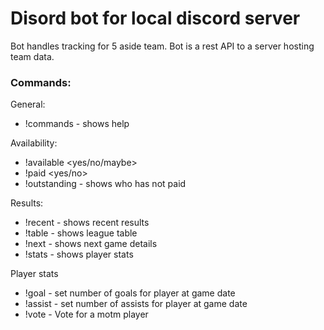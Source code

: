 # Disord bot for local discord server

Bot handles tracking for 5 aside team.
Bot is a rest API to a server hosting team data.

### Commands:

General:

- !commands - shows help

Availability:

- !available <yes/no/maybe> <player> <game date>
- !paid <yes/no> <player> <game date>
- !outstanding - shows who has not paid

Results:

- !recent - shows recent results
- !table - shows league table
- !next - shows next game details
- !stats - shows player stats

Player stats

- !goal <num of goals> <player> <game date> - set number of goals for player at game date
- !assist <num of goals> <player> <game date> - set number of assists for player at game date
- !vote <player> <game date> - Vote for a motm player
